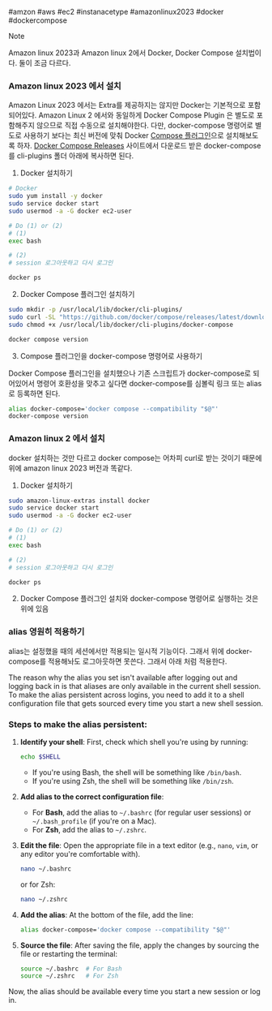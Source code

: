 #amzon #aws #ec2 #instanacetype #amazonlinux2023 #docker #dockercompose 

> [!note]
> Amazon linux 2023과 Amazon linux 2에서 Docker, Docker Compose 설치법이다. 
> 둘이 조금 다르다.

### Amazon linux 2023 에서 설치

Amazon Linux 2023 에서는 Extra를 제공하지는 않지만 Docker는 기본적으로 포함되어있다.
Amazon Linux 2 에서와 동일하게 Docker Compose Plugin 은 별도로 포함해주지 않으므로 직접 수동으로 설치해야한다. 다만, docker-compose 명령어로 별도로 사용하기 보다는 최신 버전에 맞춰 Docker [Compose 플러그인](https://docs.docker.com/compose/install/linux/#install-the-plugin-manually)으로 설치해보도록 하자. [Docker Compose Releases](https://github.com/docker/compose/releases) 사이트에서 다운로드 받은 docker-compose 를 cli-plugins 폴더 아래에 복사하면 된다.

1. Docker 설치하기

```bash
# Docker
sudo yum install -y docker
sudo service docker start
sudo usermod -a -G docker ec2-user

# Do (1) or (2)
# (1) 
exec bash

# (2)
# session 로그아웃하고 다시 로그인

docker ps
```

2. Docker Compose 플러그인 설치하기

```bash
sudo mkdir -p /usr/local/lib/docker/cli-plugins/
sudo curl -SL "https://github.com/docker/compose/releases/latest/download/docker-compose-linux-$(uname -m)" -o /usr/local/lib/docker/cli-plugins/docker-compose
sudo chmod +x /usr/local/lib/docker/cli-plugins/docker-compose

docker compose version
```

3. Compose 플러그인을 docker-compose 명령어로 사용하기

Docker Compose 플러그인을 설치했으나 기존 스크립트가 docker-compose로 되어있어서 명령어 호환성을 맞추고 싶다면 docker-compose를 심볼릭 링크 또는 alias로 등록하면 된다.

```bash
alias docker-compose='docker compose --compatibility "$@"'
docker-compose version
```


### Amazon linux 2 에서 설치

docker 설치하는 것만 다르고 docker compose는 어차피 curl로 받는 것이기 때문에 위에 amazon linux 2023 버전과 똑같다.

1. Docker 설치하기

```bash
sudo amazon-linux-extras install docker
sudo service docker start
sudo usermod -a -G docker ec2-user

# Do (1) or (2)
# (1) 
exec bash

# (2)
# session 로그아웃하고 다시 로그인

docker ps
```

2. Docker Compose 플러그인 설치와 docker-compose 명령어로 실행하는 것은 위에 있음


### alias 영원히 적용하기

alias는 설정했을 때의 세션에서만 적용되는 일시적 기능이다. 그래서 위에 docker-compose를 적용해놔도 로그아웃하면 못쓴다. 그래서 아래 처럼 적용한다.

The reason why the alias you set isn't available after logging out and logging back in is that aliases are only available in the current shell session. To make the alias persistent across logins, you need to add it to a shell configuration file that gets sourced every time you start a new shell session.

### Steps to make the alias persistent:

1. **Identify your shell**: First, check which shell you're using by running:
   ```bash
   echo $SHELL
   ```
   - If you're using Bash, the shell will be something like `/bin/bash`.
   - If you're using Zsh, the shell will be something like `/bin/zsh`.

2. **Add alias to the correct configuration file**:
   - For **Bash**, add the alias to `~/.bashrc` (for regular user sessions) or `~/.bash_profile` (if you're on a Mac).
   - For **Zsh**, add the alias to `~/.zshrc`.

3. **Edit the file**: Open the appropriate file in a text editor (e.g., `nano`, `vim`, or any editor you're comfortable with).
   ```bash
   nano ~/.bashrc
   ```
   or for Zsh:
   ```bash
   nano ~/.zshrc
   ```

4. **Add the alias**: At the bottom of the file, add the line:
   ```bash
   alias docker-compose='docker compose --compatibility "$@"'
   ```

5. **Source the file**: After saving the file, apply the changes by sourcing the file or restarting the terminal:
   ```bash
   source ~/.bashrc  # For Bash
   source ~/.zshrc   # For Zsh
   ```

Now, the alias should be available every time you start a new session or log in.